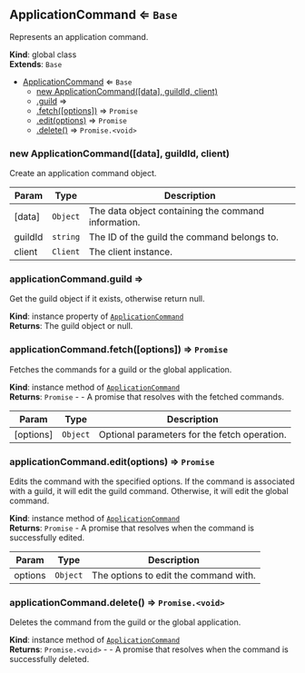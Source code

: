<a name="ApplicationCommand"></a>

## ApplicationCommand ⇐ <code>Base</code>
Represents an application command.

**Kind**: global class  
**Extends**: <code>Base</code>  

* [ApplicationCommand](#ApplicationCommand) ⇐ <code>Base</code>
    * [new ApplicationCommand([data], guildId, client)](#new_ApplicationCommand_new)
    * [.guild](#ApplicationCommand+guild) ⇒
    * [.fetch([options])](#ApplicationCommand+fetch) ⇒ <code>Promise</code>
    * [.edit(options)](#ApplicationCommand+edit) ⇒ <code>Promise</code>
    * [.delete()](#ApplicationCommand+delete) ⇒ <code>Promise.&lt;void&gt;</code>

<a name="new_ApplicationCommand_new"></a>

### new ApplicationCommand([data], guildId, client)
Create an application command object.


| Param | Type | Description |
| --- | --- | --- |
| [data] | <code>Object</code> | The data object containing the command information. |
| guildId | <code>string</code> | The ID of the guild the command belongs to. |
| client | <code>Client</code> | The client instance. |

<a name="ApplicationCommand+guild"></a>

### applicationCommand.guild ⇒
Get the guild object if it exists, otherwise return null.

**Kind**: instance property of [<code>ApplicationCommand</code>](#ApplicationCommand)  
**Returns**: The guild object or null.  
<a name="ApplicationCommand+fetch"></a>

### applicationCommand.fetch([options]) ⇒ <code>Promise</code>
Fetches the commands for a guild or the global application.

**Kind**: instance method of [<code>ApplicationCommand</code>](#ApplicationCommand)  
**Returns**: <code>Promise</code> - - A promise that resolves with the fetched commands.  

| Param | Type | Description |
| --- | --- | --- |
| [options] | <code>Object</code> | Optional parameters for the fetch operation. |

<a name="ApplicationCommand+edit"></a>

### applicationCommand.edit(options) ⇒ <code>Promise</code>
Edits the command with the specified options.If the command is associated with a guild, it will edit the guild command.Otherwise, it will edit the global command.

**Kind**: instance method of [<code>ApplicationCommand</code>](#ApplicationCommand)  
**Returns**: <code>Promise</code> - A promise that resolves when the command is successfully edited.  

| Param | Type | Description |
| --- | --- | --- |
| options | <code>Object</code> | The options to edit the command with. |

<a name="ApplicationCommand+delete"></a>

### applicationCommand.delete() ⇒ <code>Promise.&lt;void&gt;</code>
Deletes the command from the guild or the global application.

**Kind**: instance method of [<code>ApplicationCommand</code>](#ApplicationCommand)  
**Returns**: <code>Promise.&lt;void&gt;</code> - - A promise that resolves when the command is successfully deleted.  
